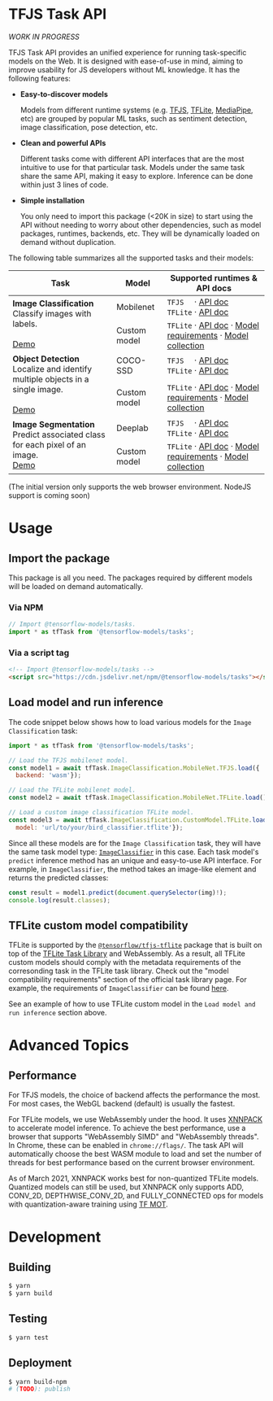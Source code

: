 # TFJS Task API

_WORK IN PROGRESS_

TFJS Task API provides an unified experience for running task-specific models
on the Web. It is designed with ease-of-use in mind, aiming to improve usability
for JS developers without ML knowledge. It has the following features:

- **Easy-to-discover models**

  Models from different runtime systems (e.g. [TFJS][tfjs], [TFLite][tflite],
  [MediaPipe][mediapipe], etc) are grouped by popular ML tasks, such as
  sentiment detection, image classification, pose detection, etc.

- **Clean and powerful APIs**

  Different tasks come with different API interfaces that are the most intuitive
  to use for that particular task. Models under the same task share the same
  API, making it easy to explore. Inference can be done within just 3 lines of
  code.

- **Simple installation**

  You only need to import this package (<20K in size) to start using the API
  without needing to worry about other dependencies, such as model packages,
  runtimes, backends, etc. They will be dynamically loaded on demand without
  duplication.

The following table summarizes all the supported tasks and their models:

<table>
  <thead>
    <tr>
      <th>Task</th>
      <th>Model</th>
      <th>Supported runtimes & API docs</th>
    </tr>
  </thead>
  <tbody>
    <!-- Image classification -->
    <tr>
      <td rowspan="2">
        <b>Image Classification</b>
        <br>
        Classify images with labels.
        <br>
        <br>
        <a href="https://codepen.io/jinjingforever/pen/VwPOePq">Demo</a>
      </td>
      <td>Mobilenet</td>
      <td>
        <div>
          <span><code>TFJS  </code></span>
          <span>·</span>
          <a href="#">API doc</a>
        </div>
        <div>
          <span><code>TFLite</code></span>
          <span>·</span>
          <a href="#">API doc</a>
        </div>
      </td>
    </tr>
    <tr>
      <td>Custom model</td>
      <td>
        <div>
          <span><code>TFLite</code></span>
          <span>·</span>
          <a href="#">API doc</a>
          <span>·</span>
          <a href="https://www.tensorflow.org/lite/inference_with_metadata/task_library/image_classifier#model_compatibility_requirements">Model requirements</a>
          <span>·</span>
          <a href="https://tfhub.dev/tensorflow/collections/lite/task-library/image-classifier/1">Model collection</a>
        </div>
      </td>
    </tr>
    <!-- Object detection -->
    <tr>
      <td rowspan="2">
        <b>Object Detection</b>
        <br>
        Localize and identify multiple objects in a single image.
        <br>
        <br>
        <a href="https://codepen.io/jinjingforever/pen/PopPPXo">Demo</a>
      </td>
      <td>COCO-SSD</td>
      <td>
        <div>
          <span><code>TFJS  </code></span>
          <span>·</span>
          <a href="#">API doc</a>
        </div>
        <div>
          <span><code>TFLite</code></span>
          <span>·</span>
          <a href="#">API doc</a>
        </div>
      </td>
    </tr>
    <tr>
      <td>Custom model</td>
      <td>
        <div>
          <span><code>TFLite</code></span>
          <span>·</span>
          <a href="#">API doc</a>
          <span>·</span>
          <a href="https://www.tensorflow.org/lite/inference_with_metadata/task_library/object_detector#model_compatibility_requirements">Model requirements</a>
          <span>·</span>
          <a href="https://tfhub.dev/tensorflow/collections/lite/task-library/object-detector/1">Model collection</a>
        </div>
      </td>
    </tr>
    <!-- Image Segmentation -->
    <tr>
      <td rowspan="2">
        <b>Image Segmentation</b>
        <br>
        Predict associated class for each pixel of an image.
        <br>
        <a href="https://codepen.io/jinjingforever/pen/yLMYVJw">Demo</a>
      </td>
      <td>Deeplab</td>
      <td>
        <div>
          <span><code>TFJS  </code></span>
          <span>·</span>
          <a href="#">API doc</a>
        </div>
        <div>
          <span><code>TFLite</code></span>
          <span>·</span>
          <a href="#">API doc</a>
        </div>
      </td>
    </tr>
    <tr>
      <td>Custom model</td>
      <td>
        <div>
          <span><code>TFLite</code></span>
          <span>·</span>
          <a href="#">API doc</a>
          <span>·</span>
          <a href="https://www.tensorflow.org/lite/inference_with_metadata/task_library/image_segmenter#model_compatibility_requirements">Model requirements</a>
          <span>·</span>
          <a href="https://tfhub.dev/tensorflow/collections/lite/task-library/image-segmenter/1">Model collection</a>
        </div>
      </td>
    </tr>
  </tbody>
</table>

(The initial version only supports the web browser environment. NodeJS support is
coming soon)


# Usage

## Import the package

This package is all you need. The packages required by different models will be
loaded on demand automatically.

### Via NPM

```js
// Import @tensorflow-models/tasks.
import * as tfTask from '@tensorflow-models/tasks';
```

### Via a script tag

```html
<!-- Import @tensorflow-models/tasks -->
<script src="https://cdn.jsdelivr.net/npm/@tensorflow-models/tasks"></script>
```

## Load model and run inference

The code snippet below shows how to load various models for the
`Image Classification` task:

```js
import * as tfTask from '@tensorflow-models/tasks';

// Load the TFJS mobilenet model.
const model1 = await tfTask.ImageClassification.MobileNet.TFJS.load({
  backend: 'wasm'});

// Load the TFLite mobilenet model.
const model2 = await tfTask.ImageClassification.MobileNet.TFLite.load();

// Load a custom image classification TFLite model.
const model3 = await tfTask.ImageClassification.CustomModel.TFLite.load({
  model: 'url/to/your/bird_classifier.tflite'});
```

Since all these models are for the `Image Classification` task, they will have
the same task model type: [`ImageClassifier`][image classifier interface] in
this case. Each task model's `predict` inference method has an unique and
easy-to-use API interface. For example, in `ImageClassifier`, the method takes an
image-like element and returns the predicted classes:

```js
const result = model1.predict(document.querySelector(img)!);
console.log(result.classes);
```

## TFLite custom model compatibility

TFLite is supported by the [`@tensorflow/tfjs-tflite`][tfjs-tflite] package that
is built on top of the [TFLite Task Library][tflite task library] and
WebAssembly. As a result, all TFLite custom models should comply with the
metadata requirements of the corresonding task in the TFLite task library.
Check out the "model compatibility requirements" section of the official task
library page. For example, the requirements of `ImageClassifier` can be found
[here][req].

See an example of how to use TFLite custom model in the `Load model and run
inference` section above.

# Advanced Topics

## Performance

For TFJS models, the choice of backend affects the performance the most.
For most cases, the WebGL backend (default) is usually the fastest.

For TFLite models, we use WebAssembly under the hood. It uses [XNNPACK][xnnpack]
to accelerate model inference. To achieve the best performance, use a browser
that supports "WebAssembly SIMD" and "WebAssembly threads". In Chrome, these can
be enabled in `chrome://flags/`. The task API will automatically choose the best
WASM module to load and set the number of threads for best performance based on
the current browser environment.

As of March 2021, XNNPACK works best for non-quantized TFLite models. Quantized
models can still be used, but XNNPACK only supports ADD, CONV_2D,
DEPTHWISE_CONV_2D, and FULLY_CONNECTED ops for models with quantization-aware
training using [TF MOT][mot].

# Development

## Building

```sh
$ yarn
$ yarn build
```

## Testing

```sh
$ yarn test
```

## Deployment
```sh
$ yarn build-npm
# (TODO): publish
```

[tfjs]: https://github.com/tensorflow/tfjs
[tflite]: https://www.tensorflow.org/lite
[mediapipe]: https://github.com/google/mediapipe
[req]: https://www.tensorflow.org/lite/inference_with_metadata/task_library/image_classifier#model_compatibility_requirements
[tfjs-tflite]: https://github.com/tensorflow/tfjs/tree/master/tfjs-tflite
[tflite task library]: https://www.tensorflow.org/lite/inference_with_metadata/task_library/overview
[xnnpack]: https://github.com/google/XNNPACK
[mot]: https://www.tensorflow.org/model_optimization/api_docs/python/tfmot
[image classifier interface]: https://github.com/tensorflow/tfjs-models/blob/master/tasks/src/tasks/image_classification/common.ts
